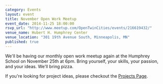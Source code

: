 ```yaml
---
category: Events
layout: event
title: November Open Work Meetup
event_date: 2014-11-25 18:00:00
rsvp_url: "http://www.meetup.com/OpenTwinCities/events/216619432/"
venue_name: Hubert H. Humphrey Center 
venue_location: "301 19th Avenue South, Minneapolis, MN"
published: true 
---
```


We'll be having our monthly open work meetup again at the Humphrey School on
November 25th at 6pm. Bring yourself, your 
skills, your passion, and your ideas. We'll bring pizza.

If you're looking for project ideas, please checkout the
[Projects Page](/projects).
